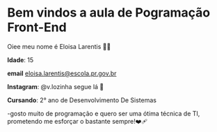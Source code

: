 # Bem vindos a aula de Pogramação Front-End

Oiee meu nome é Eloisa Larentis 🍁🧿 

**Idade**: 15

**email** eloisa.larentis@escola.pr.gov.br

**Instagram**: @v.lozinha segue lá 🌝

**Cursando**: 2° ano de Desenvolvimento De Sistemas 

-gosto muito de programação e quero ser uma ótima técnica de TI, prometendo me esforçar o bastante sempre!❤️‍🩹


